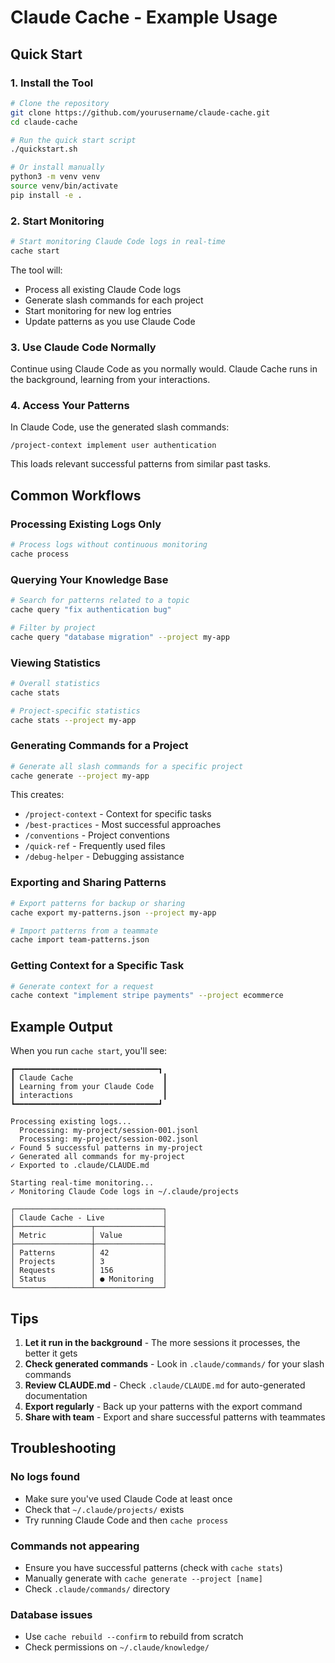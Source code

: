 # Claude Cache - Example Usage

## Quick Start

### 1. Install the Tool

```bash
# Clone the repository
git clone https://github.com/yourusername/claude-cache.git
cd claude-cache

# Run the quick start script
./quickstart.sh

# Or install manually
python3 -m venv venv
source venv/bin/activate
pip install -e .
```

### 2. Start Monitoring

```bash
# Start monitoring Claude Code logs in real-time
cache start
```

The tool will:
- Process all existing Claude Code logs
- Generate slash commands for each project
- Start monitoring for new log entries
- Update patterns as you use Claude Code

### 3. Use Claude Code Normally

Continue using Claude Code as you normally would. Claude Cache runs in the background, learning from your interactions.

### 4. Access Your Patterns

In Claude Code, use the generated slash commands:

```
/project-context implement user authentication
```

This loads relevant successful patterns from similar past tasks.

## Common Workflows

### Processing Existing Logs Only

```bash
# Process logs without continuous monitoring
cache process
```

### Querying Your Knowledge Base

```bash
# Search for patterns related to a topic
cache query "fix authentication bug"

# Filter by project
cache query "database migration" --project my-app
```

### Viewing Statistics

```bash
# Overall statistics
cache stats

# Project-specific statistics
cache stats --project my-app
```

### Generating Commands for a Project

```bash
# Generate all slash commands for a specific project
cache generate --project my-app
```

This creates:
- `/project-context` - Context for specific tasks
- `/best-practices` - Most successful approaches
- `/conventions` - Project conventions
- `/quick-ref` - Frequently used files
- `/debug-helper` - Debugging assistance

### Exporting and Sharing Patterns

```bash
# Export patterns for backup or sharing
cache export my-patterns.json --project my-app

# Import patterns from a teammate
cache import team-patterns.json
```

### Getting Context for a Specific Task

```bash
# Generate context for a request
cache context "implement stripe payments" --project ecommerce
```

## Example Output

When you run `cache start`, you'll see:

```
┏━━━━━━━━━━━━━━━━━━━━━━━━━━━━━━━━┓
┃ Claude Cache                    ┃
┃ Learning from your Claude Code  ┃
┃ interactions                    ┃
┗━━━━━━━━━━━━━━━━━━━━━━━━━━━━━━━━┛

Processing existing logs...
  Processing: my-project/session-001.jsonl
  Processing: my-project/session-002.jsonl
✓ Found 5 successful patterns in my-project
✓ Generated all commands for my-project
✓ Exported to .claude/CLAUDE.md

Starting real-time monitoring...
✓ Monitoring Claude Code logs in ~/.claude/projects

┌─────────────────────────────────┐
│ Claude Cache - Live             │
├─────────────────┬───────────────┤
│ Metric          │ Value         │
├─────────────────┼───────────────┤
│ Patterns        │ 42            │
│ Projects        │ 3             │
│ Requests        │ 156           │
│ Status          │ ● Monitoring  │
└─────────────────┴───────────────┘
```

## Tips

1. **Let it run in the background** - The more sessions it processes, the better it gets
2. **Check generated commands** - Look in `.claude/commands/` for your slash commands
3. **Review CLAUDE.md** - Check `.claude/CLAUDE.md` for auto-generated documentation
4. **Export regularly** - Back up your patterns with the export command
5. **Share with team** - Export and share successful patterns with teammates

## Troubleshooting

### No logs found
- Make sure you've used Claude Code at least once
- Check that `~/.claude/projects/` exists
- Try running Claude Code and then `cache process`

### Commands not appearing
- Ensure you have successful patterns (check with `cache stats`)
- Manually generate with `cache generate --project [name]`
- Check `.claude/commands/` directory

### Database issues
- Use `cache rebuild --confirm` to rebuild from scratch
- Check permissions on `~/.claude/knowledge/`